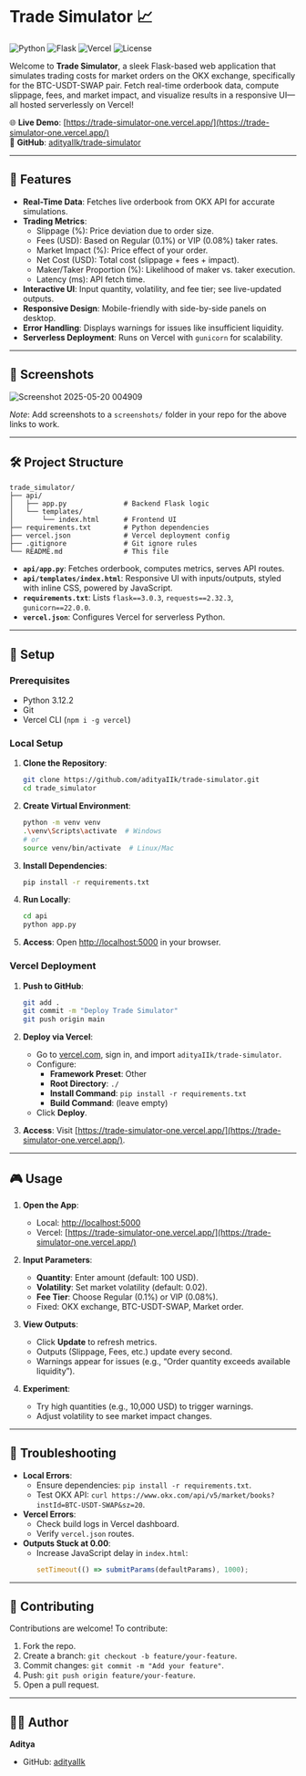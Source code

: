 # Trade Simulator 📈
![Python](https://img.shields.io/badge/Python-3.12-blue?logo=python)
![Flask](https://img.shields.io/badge/Flask-3.0.3-black?logo=flask)
![Vercel](https://img.shields.io/badge/Deployed-Vercel-black?logo=vercel)
![License](https://img.shields.io/badge/License-MIT-green)

Welcome to **Trade Simulator**, a sleek Flask-based web application that simulates trading costs for market orders on the OKX exchange, specifically for the BTC-USDT-SWAP pair. Fetch real-time orderbook data, compute slippage, fees, and market impact, and visualize results in a responsive UI—all hosted serverlessly on Vercel!

🌐 **Live Demo**: [https://trade-simulator-one.vercel.app/](https://trade-simulator-one.vercel.app/)  
📂 **GitHub**: [adityaIIk/trade-simulator](https://github.com/adityaIIk/trade-simulator)

---

## 🚀 Features

- **Real-Time Data**: Fetches live orderbook from OKX API for accurate simulations.
- **Trading Metrics**:
  - Slippage (%): Price deviation due to order size.
  - Fees (USD): Based on Regular (0.1%) or VIP (0.08%) taker rates.
  - Market Impact (%): Price effect of your order.
  - Net Cost (USD): Total cost (slippage + fees + impact).
  - Maker/Taker Proportion (%): Likelihood of maker vs. taker execution.
  - Latency (ms): API fetch time.
- **Interactive UI**: Input quantity, volatility, and fee tier; see live-updated outputs.
- **Responsive Design**: Mobile-friendly with side-by-side panels on desktop.
- **Error Handling**: Displays warnings for issues like insufficient liquidity.
- **Serverless Deployment**: Runs on Vercel with `gunicorn` for scalability.

---

## 📸 Screenshots

![Screenshot 2025-05-20 004909](https://github.com/user-attachments/assets/73664705-9ac0-443d-9806-f13ca28ec41b)


*Note*: Add screenshots to a `screenshots/` folder in your repo for the above links to work.

---

## 🛠️ Project Structure

```
trade_simulator/
├── api/
│   ├── app.py              # Backend Flask logic
│   └── templates/
│       └── index.html      # Frontend UI
├── requirements.txt        # Python dependencies
├── vercel.json             # Vercel deployment config
├── .gitignore              # Git ignore rules
└── README.md               # This file
```

- **`api/app.py`**: Fetches orderbook, computes metrics, serves API routes.
- **`api/templates/index.html`**: Responsive UI with inputs/outputs, styled with inline CSS, powered by JavaScript.
- **`requirements.txt`**: Lists `flask==3.0.3`, `requests==2.32.3`, `gunicorn==22.0.0`.
- **`vercel.json`**: Configures Vercel for serverless Python.

---

## 🔧 Setup

### Prerequisites
- Python 3.12.2
- Git
- Vercel CLI (`npm i -g vercel`)

### Local Setup
1. **Clone the Repository**:
   ```bash
   git clone https://github.com/adityaIIk/trade-simulator.git
   cd trade_simulator
   ```

2. **Create Virtual Environment**:
   ```bash
   python -m venv venv
   .\venv\Scripts\activate  # Windows
   # or
   source venv/bin/activate  # Linux/Mac
   ```

3. **Install Dependencies**:
   ```bash
   pip install -r requirements.txt
   ```

4. **Run Locally**:
   ```bash
   cd api
   python app.py
   ```

5. **Access**:
   Open [http://localhost:5000](http://localhost:5000) in your browser.

### Vercel Deployment
1. **Push to GitHub**:
   ```bash
   git add .
   git commit -m "Deploy Trade Simulator"
   git push origin main
   ```

2. **Deploy via Vercel**:
   - Go to [vercel.com](https://vercel.com), sign in, and import `adityaIIk/trade-simulator`.
   - Configure:
     - **Framework Preset**: Other
     - **Root Directory**: `./`
     - **Install Command**: `pip install -r requirements.txt`
     - **Build Command**: (leave empty)
   - Click **Deploy**.

3. **Access**:
   Visit [https://trade-simulator-one.vercel.app/](https://trade-simulator-one.vercel.app/).

---

## 🎮 Usage

1. **Open the App**:
   - Local: [http://localhost:5000](http://localhost:5000)
   - Vercel: [https://trade-simulator-one.vercel.app/](https://trade-simulator-one.vercel.app/)

2. **Input Parameters**:
   - **Quantity**: Enter amount (default: 100 USD).
   - **Volatility**: Set market volatility (default: 0.02).
   - **Fee Tier**: Choose Regular (0.1%) or VIP (0.08%).
   - Fixed: OKX exchange, BTC-USDT-SWAP, Market order.

3. **View Outputs**:
   - Click **Update** to refresh metrics.
   - Outputs (Slippage, Fees, etc.) update every second.
   - Warnings appear for issues (e.g., “Order quantity exceeds available liquidity”).

4. **Experiment**:
   - Try high quantities (e.g., 10,000 USD) to trigger warnings.
   - Adjust volatility to see market impact changes.

---

## 🐛 Troubleshooting

- **Local Errors**:
  - Ensure dependencies: `pip install -r requirements.txt`.
  - Test OKX API: `curl https://www.okx.com/api/v5/market/books?instId=BTC-USDT-SWAP&sz=20`.
- **Vercel Errors**:
  - Check build logs in Vercel dashboard.
  - Verify `vercel.json` routes.
- **Outputs Stuck at 0.00**:
  - Increase JavaScript delay in `index.html`:
    ```javascript
    setTimeout(() => submitParams(defaultParams), 1000);
    ```

---

## 🤝 Contributing

Contributions are welcome! To contribute:
1. Fork the repo.
2. Create a branch: `git checkout -b feature/your-feature`.
3. Commit changes: `git commit -m "Add your feature"`.
4. Push: `git push origin feature/your-feature`.
5. Open a pull request.

---

## 👨‍💻 Author

**Aditya**  
- GitHub: [adityaIIk](https://github.com/adityaIIk)  

